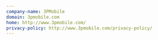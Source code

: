 ```yaml
---
company-name: 3PMobile
domain: 3pmobile.com
home: http://www.3pmobile.com/
privacy-policy: http://www.3pmobile.com/privacy-policy/
---
```




